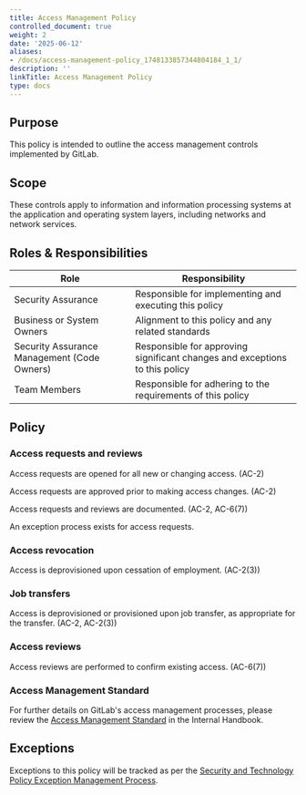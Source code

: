 ```yaml
---
title: Access Management Policy
controlled_document: true
weight: 2
date: '2025-06-12'
aliases:
- /docs/access-management-policy_1748133857344804184_1_1/
description: ''
linkTitle: Access Management Policy
type: docs
---
```


## Purpose

This policy is intended to outline the access management controls implemented by GitLab.

## Scope

These controls apply to information and information processing systems at the application and operating system layers, including networks and network services.

## Roles & Responsibilities

| Role | Responsibility |
| --- | --- |
| Security Assurance | Responsible for implementing and executing this policy |
| Business or System Owners |Alignment to this policy and any related standards |
| Security Assurance Management (Code Owners) | Responsible for approving significant changes and exceptions to this policy |
| Team Members | Responsible for adhering to the requirements of this policy |

## Policy

### Access requests and reviews

Access requests are opened for all new or changing access. (AC-2)

Access requests are approved prior to making access changes. (AC-2)

Access requests and reviews are documented. (AC-2, AC-6(7))

An exception process exists for access requests.

### Access revocation

Access is deprovisioned upon cessation of employment. (AC-2(3))

### Job transfers

Access is deprovisioned or provisioned upon job transfer, as appropriate for the transfer. (AC-2, AC-2(3))

### Access reviews

Access reviews are performed to confirm existing access. (AC-6(7))

### Access Management Standard

For further details on GitLab's access management processes, please review the [Access Management Standard](https://internal.gitlab.com/handbook/security/access-management-standard/) in the Internal Handbook.

## Exceptions

Exceptions to this policy will be tracked as per the [Security and Technology Policy Exception Management Process](/handbook/security/security-and-technology-policy-exception/).

